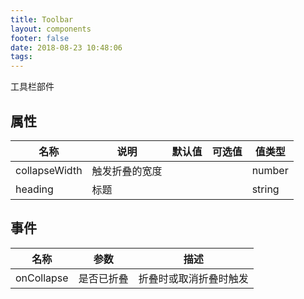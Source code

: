 ```yaml
---
title: Toolbar
layout: components
footer: false
date: 2018-08-23 10:48:06
tags:
---
```


工具栏部件

## 属性

| 名称  | 说明 | 默认值 | 可选值 | 值类型 |
| ----- | ------ | ----- | ----- | --------- |
| collapseWidth | 触发折叠的宽度 | | | number |
| heading | 标题 | | | string |

## 事件

| 名称  | 参数 | 描述 |
| ----- | ------ | ----- |
| onCollapse | 是否已折叠 | 折叠时或取消折叠时触发 |